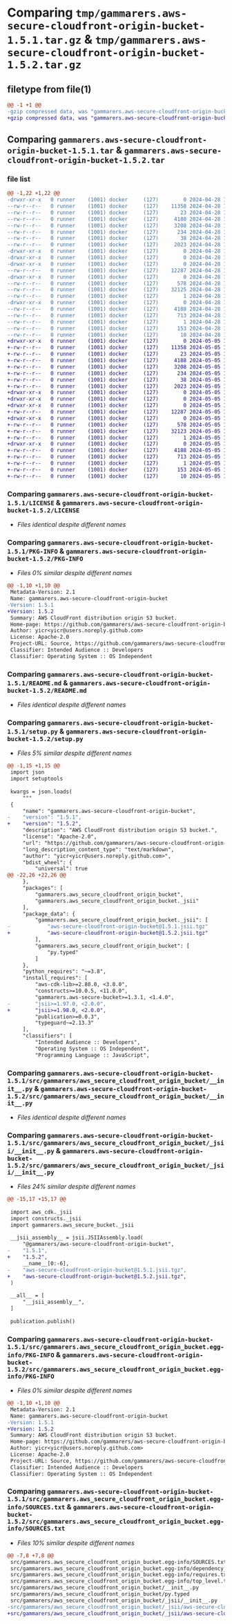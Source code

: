 # Comparing `tmp/gammarers.aws-secure-cloudfront-origin-bucket-1.5.1.tar.gz` & `tmp/gammarers.aws-secure-cloudfront-origin-bucket-1.5.2.tar.gz`

## filetype from file(1)

```diff
@@ -1 +1 @@
-gzip compressed data, was "gammarers.aws-secure-cloudfront-origin-bucket-1.5.1.tar", last modified: Sun Apr 28 18:25:37 2024, max compression
+gzip compressed data, was "gammarers.aws-secure-cloudfront-origin-bucket-1.5.2.tar", last modified: Sun May  5 18:26:08 2024, max compression
```

## Comparing `gammarers.aws-secure-cloudfront-origin-bucket-1.5.1.tar` & `gammarers.aws-secure-cloudfront-origin-bucket-1.5.2.tar`

### file list

```diff
@@ -1,22 +1,22 @@
-drwxr-xr-x   0 runner    (1001) docker     (127)        0 2024-04-28 18:25:37.872610 gammarers.aws-secure-cloudfront-origin-bucket-1.5.1/
--rw-r--r--   0 runner    (1001) docker     (127)    11358 2024-04-28 18:25:27.000000 gammarers.aws-secure-cloudfront-origin-bucket-1.5.1/LICENSE
--rw-r--r--   0 runner    (1001) docker     (127)       23 2024-04-28 18:25:27.000000 gammarers.aws-secure-cloudfront-origin-bucket-1.5.1/MANIFEST.in
--rw-r--r--   0 runner    (1001) docker     (127)     4188 2024-04-28 18:25:37.872610 gammarers.aws-secure-cloudfront-origin-bucket-1.5.1/PKG-INFO
--rw-r--r--   0 runner    (1001) docker     (127)     3208 2024-04-28 18:25:27.000000 gammarers.aws-secure-cloudfront-origin-bucket-1.5.1/README.md
--rw-r--r--   0 runner    (1001) docker     (127)      234 2024-04-28 18:25:27.000000 gammarers.aws-secure-cloudfront-origin-bucket-1.5.1/pyproject.toml
--rw-r--r--   0 runner    (1001) docker     (127)       38 2024-04-28 18:25:37.872610 gammarers.aws-secure-cloudfront-origin-bucket-1.5.1/setup.cfg
--rw-r--r--   0 runner    (1001) docker     (127)     2023 2024-04-28 18:25:27.000000 gammarers.aws-secure-cloudfront-origin-bucket-1.5.1/setup.py
-drwxr-xr-x   0 runner    (1001) docker     (127)        0 2024-04-28 18:25:37.868610 gammarers.aws-secure-cloudfront-origin-bucket-1.5.1/src/
-drwxr-xr-x   0 runner    (1001) docker     (127)        0 2024-04-28 18:25:37.868610 gammarers.aws-secure-cloudfront-origin-bucket-1.5.1/src/gammarers/
-drwxr-xr-x   0 runner    (1001) docker     (127)        0 2024-04-28 18:25:37.872610 gammarers.aws-secure-cloudfront-origin-bucket-1.5.1/src/gammarers/aws_secure_cloudfront_origin_bucket/
--rw-r--r--   0 runner    (1001) docker     (127)    12287 2024-04-28 18:25:27.000000 gammarers.aws-secure-cloudfront-origin-bucket-1.5.1/src/gammarers/aws_secure_cloudfront_origin_bucket/__init__.py
-drwxr-xr-x   0 runner    (1001) docker     (127)        0 2024-04-28 18:25:37.872610 gammarers.aws-secure-cloudfront-origin-bucket-1.5.1/src/gammarers/aws_secure_cloudfront_origin_bucket/_jsii/
--rw-r--r--   0 runner    (1001) docker     (127)      578 2024-04-28 18:25:27.000000 gammarers.aws-secure-cloudfront-origin-bucket-1.5.1/src/gammarers/aws_secure_cloudfront_origin_bucket/_jsii/__init__.py
--rw-r--r--   0 runner    (1001) docker     (127)    32125 2024-04-28 18:25:27.000000 gammarers.aws-secure-cloudfront-origin-bucket-1.5.1/src/gammarers/aws_secure_cloudfront_origin_bucket/_jsii/aws-secure-cloudfront-origin-bucket@1.5.1.jsii.tgz
--rw-r--r--   0 runner    (1001) docker     (127)        1 2024-04-28 18:25:27.000000 gammarers.aws-secure-cloudfront-origin-bucket-1.5.1/src/gammarers/aws_secure_cloudfront_origin_bucket/py.typed
-drwxr-xr-x   0 runner    (1001) docker     (127)        0 2024-04-28 18:25:37.872610 gammarers.aws-secure-cloudfront-origin-bucket-1.5.1/src/gammarers.aws_secure_cloudfront_origin_bucket.egg-info/
--rw-r--r--   0 runner    (1001) docker     (127)     4188 2024-04-28 18:25:37.000000 gammarers.aws-secure-cloudfront-origin-bucket-1.5.1/src/gammarers.aws_secure_cloudfront_origin_bucket.egg-info/PKG-INFO
--rw-r--r--   0 runner    (1001) docker     (127)      713 2024-04-28 18:25:37.000000 gammarers.aws-secure-cloudfront-origin-bucket-1.5.1/src/gammarers.aws_secure_cloudfront_origin_bucket.egg-info/SOURCES.txt
--rw-r--r--   0 runner    (1001) docker     (127)        1 2024-04-28 18:25:37.000000 gammarers.aws-secure-cloudfront-origin-bucket-1.5.1/src/gammarers.aws_secure_cloudfront_origin_bucket.egg-info/dependency_links.txt
--rw-r--r--   0 runner    (1001) docker     (127)      153 2024-04-28 18:25:37.000000 gammarers.aws-secure-cloudfront-origin-bucket-1.5.1/src/gammarers.aws_secure_cloudfront_origin_bucket.egg-info/requires.txt
--rw-r--r--   0 runner    (1001) docker     (127)       10 2024-04-28 18:25:37.000000 gammarers.aws-secure-cloudfront-origin-bucket-1.5.1/src/gammarers.aws_secure_cloudfront_origin_bucket.egg-info/top_level.txt
+drwxr-xr-x   0 runner    (1001) docker     (127)        0 2024-05-05 18:26:08.740306 gammarers.aws-secure-cloudfront-origin-bucket-1.5.2/
+-rw-r--r--   0 runner    (1001) docker     (127)    11358 2024-05-05 18:25:58.000000 gammarers.aws-secure-cloudfront-origin-bucket-1.5.2/LICENSE
+-rw-r--r--   0 runner    (1001) docker     (127)       23 2024-05-05 18:25:58.000000 gammarers.aws-secure-cloudfront-origin-bucket-1.5.2/MANIFEST.in
+-rw-r--r--   0 runner    (1001) docker     (127)     4188 2024-05-05 18:26:08.736306 gammarers.aws-secure-cloudfront-origin-bucket-1.5.2/PKG-INFO
+-rw-r--r--   0 runner    (1001) docker     (127)     3208 2024-05-05 18:25:58.000000 gammarers.aws-secure-cloudfront-origin-bucket-1.5.2/README.md
+-rw-r--r--   0 runner    (1001) docker     (127)      234 2024-05-05 18:25:58.000000 gammarers.aws-secure-cloudfront-origin-bucket-1.5.2/pyproject.toml
+-rw-r--r--   0 runner    (1001) docker     (127)       38 2024-05-05 18:26:08.740306 gammarers.aws-secure-cloudfront-origin-bucket-1.5.2/setup.cfg
+-rw-r--r--   0 runner    (1001) docker     (127)     2023 2024-05-05 18:25:58.000000 gammarers.aws-secure-cloudfront-origin-bucket-1.5.2/setup.py
+drwxr-xr-x   0 runner    (1001) docker     (127)        0 2024-05-05 18:26:08.736306 gammarers.aws-secure-cloudfront-origin-bucket-1.5.2/src/
+drwxr-xr-x   0 runner    (1001) docker     (127)        0 2024-05-05 18:26:08.736306 gammarers.aws-secure-cloudfront-origin-bucket-1.5.2/src/gammarers/
+drwxr-xr-x   0 runner    (1001) docker     (127)        0 2024-05-05 18:26:08.736306 gammarers.aws-secure-cloudfront-origin-bucket-1.5.2/src/gammarers/aws_secure_cloudfront_origin_bucket/
+-rw-r--r--   0 runner    (1001) docker     (127)    12287 2024-05-05 18:25:58.000000 gammarers.aws-secure-cloudfront-origin-bucket-1.5.2/src/gammarers/aws_secure_cloudfront_origin_bucket/__init__.py
+drwxr-xr-x   0 runner    (1001) docker     (127)        0 2024-05-05 18:26:08.736306 gammarers.aws-secure-cloudfront-origin-bucket-1.5.2/src/gammarers/aws_secure_cloudfront_origin_bucket/_jsii/
+-rw-r--r--   0 runner    (1001) docker     (127)      578 2024-05-05 18:25:58.000000 gammarers.aws-secure-cloudfront-origin-bucket-1.5.2/src/gammarers/aws_secure_cloudfront_origin_bucket/_jsii/__init__.py
+-rw-r--r--   0 runner    (1001) docker     (127)    32123 2024-05-05 18:25:58.000000 gammarers.aws-secure-cloudfront-origin-bucket-1.5.2/src/gammarers/aws_secure_cloudfront_origin_bucket/_jsii/aws-secure-cloudfront-origin-bucket@1.5.2.jsii.tgz
+-rw-r--r--   0 runner    (1001) docker     (127)        1 2024-05-05 18:25:58.000000 gammarers.aws-secure-cloudfront-origin-bucket-1.5.2/src/gammarers/aws_secure_cloudfront_origin_bucket/py.typed
+drwxr-xr-x   0 runner    (1001) docker     (127)        0 2024-05-05 18:26:08.736306 gammarers.aws-secure-cloudfront-origin-bucket-1.5.2/src/gammarers.aws_secure_cloudfront_origin_bucket.egg-info/
+-rw-r--r--   0 runner    (1001) docker     (127)     4188 2024-05-05 18:26:08.000000 gammarers.aws-secure-cloudfront-origin-bucket-1.5.2/src/gammarers.aws_secure_cloudfront_origin_bucket.egg-info/PKG-INFO
+-rw-r--r--   0 runner    (1001) docker     (127)      713 2024-05-05 18:26:08.000000 gammarers.aws-secure-cloudfront-origin-bucket-1.5.2/src/gammarers.aws_secure_cloudfront_origin_bucket.egg-info/SOURCES.txt
+-rw-r--r--   0 runner    (1001) docker     (127)        1 2024-05-05 18:26:08.000000 gammarers.aws-secure-cloudfront-origin-bucket-1.5.2/src/gammarers.aws_secure_cloudfront_origin_bucket.egg-info/dependency_links.txt
+-rw-r--r--   0 runner    (1001) docker     (127)      153 2024-05-05 18:26:08.000000 gammarers.aws-secure-cloudfront-origin-bucket-1.5.2/src/gammarers.aws_secure_cloudfront_origin_bucket.egg-info/requires.txt
+-rw-r--r--   0 runner    (1001) docker     (127)       10 2024-05-05 18:26:08.000000 gammarers.aws-secure-cloudfront-origin-bucket-1.5.2/src/gammarers.aws_secure_cloudfront_origin_bucket.egg-info/top_level.txt
```

### Comparing `gammarers.aws-secure-cloudfront-origin-bucket-1.5.1/LICENSE` & `gammarers.aws-secure-cloudfront-origin-bucket-1.5.2/LICENSE`

 * *Files identical despite different names*

### Comparing `gammarers.aws-secure-cloudfront-origin-bucket-1.5.1/PKG-INFO` & `gammarers.aws-secure-cloudfront-origin-bucket-1.5.2/PKG-INFO`

 * *Files 0% similar despite different names*

```diff
@@ -1,10 +1,10 @@
 Metadata-Version: 2.1
 Name: gammarers.aws-secure-cloudfront-origin-bucket
-Version: 1.5.1
+Version: 1.5.2
 Summary: AWS CloudFront distribution origin S3 bucket.
 Home-page: https://github.com/gammarers/aws-secure-cloudfront-origin-bucket.git
 Author: yicr<yicr@users.noreply.github.com>
 License: Apache-2.0
 Project-URL: Source, https://github.com/gammarers/aws-secure-cloudfront-origin-bucket.git
 Classifier: Intended Audience :: Developers
 Classifier: Operating System :: OS Independent
```

### Comparing `gammarers.aws-secure-cloudfront-origin-bucket-1.5.1/README.md` & `gammarers.aws-secure-cloudfront-origin-bucket-1.5.2/README.md`

 * *Files identical despite different names*

### Comparing `gammarers.aws-secure-cloudfront-origin-bucket-1.5.1/setup.py` & `gammarers.aws-secure-cloudfront-origin-bucket-1.5.2/setup.py`

 * *Files 5% similar despite different names*

```diff
@@ -1,15 +1,15 @@
 import json
 import setuptools
 
 kwargs = json.loads(
     """
 {
     "name": "gammarers.aws-secure-cloudfront-origin-bucket",
-    "version": "1.5.1",
+    "version": "1.5.2",
     "description": "AWS CloudFront distribution origin S3 bucket.",
     "license": "Apache-2.0",
     "url": "https://github.com/gammarers/aws-secure-cloudfront-origin-bucket.git",
     "long_description_content_type": "text/markdown",
     "author": "yicr<yicr@users.noreply.github.com>",
     "bdist_wheel": {
         "universal": true
@@ -22,26 +22,26 @@
     },
     "packages": [
         "gammarers.aws_secure_cloudfront_origin_bucket",
         "gammarers.aws_secure_cloudfront_origin_bucket._jsii"
     ],
     "package_data": {
         "gammarers.aws_secure_cloudfront_origin_bucket._jsii": [
-            "aws-secure-cloudfront-origin-bucket@1.5.1.jsii.tgz"
+            "aws-secure-cloudfront-origin-bucket@1.5.2.jsii.tgz"
         ],
         "gammarers.aws_secure_cloudfront_origin_bucket": [
             "py.typed"
         ]
     },
     "python_requires": "~=3.8",
     "install_requires": [
         "aws-cdk-lib>=2.80.0, <3.0.0",
         "constructs>=10.0.5, <11.0.0",
         "gammarers.aws-secure-bucket>=1.3.1, <1.4.0",
-        "jsii>=1.97.0, <2.0.0",
+        "jsii>=1.98.0, <2.0.0",
         "publication>=0.0.3",
         "typeguard~=2.13.3"
     ],
     "classifiers": [
         "Intended Audience :: Developers",
         "Operating System :: OS Independent",
         "Programming Language :: JavaScript",
```

### Comparing `gammarers.aws-secure-cloudfront-origin-bucket-1.5.1/src/gammarers/aws_secure_cloudfront_origin_bucket/__init__.py` & `gammarers.aws-secure-cloudfront-origin-bucket-1.5.2/src/gammarers/aws_secure_cloudfront_origin_bucket/__init__.py`

 * *Files identical despite different names*

### Comparing `gammarers.aws-secure-cloudfront-origin-bucket-1.5.1/src/gammarers/aws_secure_cloudfront_origin_bucket/_jsii/__init__.py` & `gammarers.aws-secure-cloudfront-origin-bucket-1.5.2/src/gammarers/aws_secure_cloudfront_origin_bucket/_jsii/__init__.py`

 * *Files 24% similar despite different names*

```diff
@@ -15,17 +15,17 @@
 
 import aws_cdk._jsii
 import constructs._jsii
 import gammarers.aws_secure_bucket._jsii
 
 __jsii_assembly__ = jsii.JSIIAssembly.load(
     "@gammarers/aws-secure-cloudfront-origin-bucket",
-    "1.5.1",
+    "1.5.2",
     __name__[0:-6],
-    "aws-secure-cloudfront-origin-bucket@1.5.1.jsii.tgz",
+    "aws-secure-cloudfront-origin-bucket@1.5.2.jsii.tgz",
 )
 
 __all__ = [
     "__jsii_assembly__",
 ]
 
 publication.publish()
```

### Comparing `gammarers.aws-secure-cloudfront-origin-bucket-1.5.1/src/gammarers.aws_secure_cloudfront_origin_bucket.egg-info/PKG-INFO` & `gammarers.aws-secure-cloudfront-origin-bucket-1.5.2/src/gammarers.aws_secure_cloudfront_origin_bucket.egg-info/PKG-INFO`

 * *Files 0% similar despite different names*

```diff
@@ -1,10 +1,10 @@
 Metadata-Version: 2.1
 Name: gammarers.aws-secure-cloudfront-origin-bucket
-Version: 1.5.1
+Version: 1.5.2
 Summary: AWS CloudFront distribution origin S3 bucket.
 Home-page: https://github.com/gammarers/aws-secure-cloudfront-origin-bucket.git
 Author: yicr<yicr@users.noreply.github.com>
 License: Apache-2.0
 Project-URL: Source, https://github.com/gammarers/aws-secure-cloudfront-origin-bucket.git
 Classifier: Intended Audience :: Developers
 Classifier: Operating System :: OS Independent
```

### Comparing `gammarers.aws-secure-cloudfront-origin-bucket-1.5.1/src/gammarers.aws_secure_cloudfront_origin_bucket.egg-info/SOURCES.txt` & `gammarers.aws-secure-cloudfront-origin-bucket-1.5.2/src/gammarers.aws_secure_cloudfront_origin_bucket.egg-info/SOURCES.txt`

 * *Files 10% similar despite different names*

```diff
@@ -7,8 +7,8 @@
 src/gammarers.aws_secure_cloudfront_origin_bucket.egg-info/SOURCES.txt
 src/gammarers.aws_secure_cloudfront_origin_bucket.egg-info/dependency_links.txt
 src/gammarers.aws_secure_cloudfront_origin_bucket.egg-info/requires.txt
 src/gammarers.aws_secure_cloudfront_origin_bucket.egg-info/top_level.txt
 src/gammarers/aws_secure_cloudfront_origin_bucket/__init__.py
 src/gammarers/aws_secure_cloudfront_origin_bucket/py.typed
 src/gammarers/aws_secure_cloudfront_origin_bucket/_jsii/__init__.py
-src/gammarers/aws_secure_cloudfront_origin_bucket/_jsii/aws-secure-cloudfront-origin-bucket@1.5.1.jsii.tgz
+src/gammarers/aws_secure_cloudfront_origin_bucket/_jsii/aws-secure-cloudfront-origin-bucket@1.5.2.jsii.tgz
```

